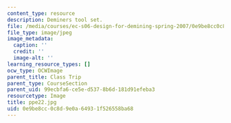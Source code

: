 ```yaml
---
content_type: resource
description: Deminers tool set.
file: /media/courses/ec-s06-design-for-demining-spring-2007/0e9be8cc0c8d9e0a64931f526558ba68_ppe22.jpg
file_type: image/jpeg
image_metadata:
  caption: ''
  credit: ''
  image-alt: ''
learning_resource_types: []
ocw_type: OCWImage
parent_title: Class Trip
parent_type: CourseSection
parent_uid: 99ecbfa6-ce5e-d537-8b6d-181d91efeba3
resourcetype: Image
title: ppe22.jpg
uid: 0e9be8cc-0c8d-9e0a-6493-1f526558ba68
---
```

